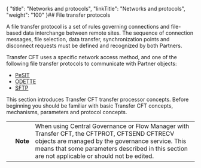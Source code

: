 {
    "title": "Networks and protocols",
    "linkTitle": "Networks and protocols",
    "weight": "100"
}## File transfer protocols

A file transfer protocol is
a set of rules governing connections and file-based data interchange between
remote sites. The sequence of connection messages, file selection, data
transfer, synchronization points and disconnect requests must be defined
and recognized by both Partners.

Transfer CFT uses a specific network access
method, and one of the following file transfer protocols
to communicate with Partner objects:

-   [PeSIT](about_pesit)
-   [ODETTE](start_here_odette)
-   [SFTP](sftp_intro)

This
section introduces Transfer CFT transfer processor concepts. Before beginning you should be familiar with basic Transfer
CFT concepts, mechanisms, parameters and protocol concepts.

<table>
   <tbody>
      <tr>
         <td>         </td>
         <td><span><strong>Note</strong></span>         </td>
         <td>When using Central Governance or Flow Manager with <span class="mc-variable suite_variables.TransferCFTName variable">Transfer CFT</span>, the CFTPROT, CFTSEND CFTRECV objects are managed by the governance service. This means that some parameters described in this section are not applicable or should not be edited.         </td>
      </tr>
   </tbody>
</table>
